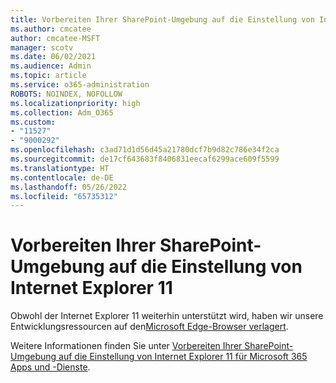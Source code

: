 ```yaml
---
title: Vorbereiten Ihrer SharePoint-Umgebung auf die Einstellung von Internet Explorer 11
ms.author: cmcatee
author: cmcatee-MSFT
manager: scotv
ms.date: 06/02/2021
ms.audience: Admin
ms.topic: article
ms.service: o365-administration
ROBOTS: NOINDEX, NOFOLLOW
ms.localizationpriority: high
ms.collection: Adm_O365
ms.custom:
- "11527"
- "9000292"
ms.openlocfilehash: c3ad71d1d56d45a21780dcf7b9d82c786e34f2ca
ms.sourcegitcommit: de17cf643683f8406831eecaf6299ace609f5599
ms.translationtype: HT
ms.contentlocale: de-DE
ms.lasthandoff: 05/26/2022
ms.locfileid: "65735312"
---
```

# <a name="prepare-your-sharepoint-environment-for-the-retirement-of-internet-explorer-11"></a>Vorbereiten Ihrer SharePoint-Umgebung auf die Einstellung von Internet Explorer 11

Obwohl der Internet Explorer 11 weiterhin unterstützt wird, haben wir unsere Entwicklungsressourcen auf den[Microsoft Edge-Browser verlagert](https://www.microsoft.com/edge/business). 

Weitere Informationen finden Sie unter [Vorbereiten Ihrer SharePoint-Umgebung auf die Einstellung von Internet Explorer 11 für Microsoft 365 Apps und -Dienste](https://docs.microsoft.com/sharepoint/prepare-ie11).

